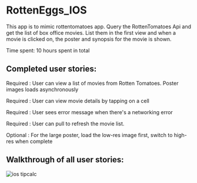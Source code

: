 RottenEggs_IOS
==============

This app is to mimic rottentomatoes app. Query the RottenTomatoes Api and get the list of box office movies. List them in the first view and when a movie is clicked on, the poster and synopsis for the movie is shown.


Time spent: 10 hours spent in total

## Completed user stories:


Required : User can view a list of movies from Rotten Tomatoes. Poster images loads asynchronously

Required : User can view movie details by tapping on a cell

Required : User sees error message when there's a networking error

Required : User can pull to refresh the movie list.

Optional : For the large poster, load the low-res image first, switch to high-res when complete 


## Walkthrough of all user stories:


![ios tipcalc]()
